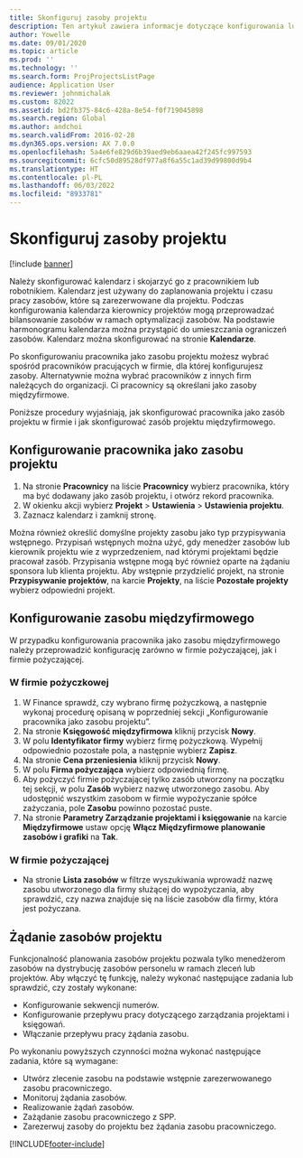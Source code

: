 ```yaml
---
title: Skonfiguruj zasoby projektu
description: Ten artykuł zawiera informacje dotyczące konfigurowania lub występowania o zasoby projektu.
author: Yowelle
ms.date: 09/01/2020
ms.topic: article
ms.prod: ''
ms.technology: ''
ms.search.form: ProjProjectsListPage
audience: Application User
ms.reviewer: johnmichalak
ms.custom: 82022
ms.assetid: bd2fb375-84c6-428a-8e54-f0f719045898
ms.search.region: Global
ms.author: andchoi
ms.search.validFrom: 2016-02-28
ms.dyn365.ops.version: AX 7.0.0
ms.openlocfilehash: 5a4e6fe829d6b39aed9eb6aaea42f245fc997593
ms.sourcegitcommit: 6cfc50d89528df977a8f6a55c1ad39d99800d9b4
ms.translationtype: HT
ms.contentlocale: pl-PL
ms.lasthandoff: 06/03/2022
ms.locfileid: "8933781"
---
```

# <a name="set-up-project-resources"></a>Skonfiguruj zasoby projektu

[!include [banner](../includes/banner.md)]

Należy skonfigurować kalendarz i skojarzyć go z pracownikiem lub robotnikiem. Kalendarz jest używany do zaplanowania projektu i czasu pracy zasobów, które są zarezerwowane dla projektu. Podczas konfigurowania kalendarza kierownicy projektów mogą przeprowadzać bilansowanie zasobów w ramach optymalizacji zasobów. Na podstawie harmonogramu kalendarza można przystąpić do umieszczania ograniczeń zasobów. Kalendarz można skonfigurować na stronie **Kalendarze**.

Po skonfigurowaniu pracownika jako zasobu projektu możesz wybrać spośród pracowników pracujących w firmie, dla której konfigurujesz zasoby. Alternatywnie można wybrać pracowników z innych firm należących do organizacji. Ci pracownicy są określani jako zasoby międzyfirmowe.

Poniższe procedury wyjaśniają, jak skonfigurować pracownika jako zasób projektu w firmie i jak skonfigurować zasób projektu międzyfirmowego.

## <a name="set-up-a-worker-as-a-project-resource"></a>Konfigurowanie pracownika jako zasobu projektu

1. Na stronie **Pracownicy** na liście **Pracownicy** wybierz pracownika, który ma być dodawany jako zasób projektu, i otwórz rekord pracownika.
2. W okienku akcji wybierz **Projekt** &gt; **Ustawienia** &gt; **Ustawienia projektu**.
3. Zaznacz kalendarz i zamknij stronę.

Można również określić domyślne projekty zasobu jako typ przypisywania wstępnego. Przypisań wstępnych można użyć, gdy menedżer zasobów lub kierownik projektu wie z wyprzedzeniem, nad którymi projektami będzie pracował zasób. Przypisania wstępne mogą być również oparte na żądaniu sponsora lub klienta projektu. Aby wstępnie przydzielić projekt, na stronie **Przypisywanie projektów**, na karcie **Projekty**, na liście **Pozostałe projekty** wybierz odpowiedni projekt.

## <a name="set-up-an-intercompany-resource"></a>Konfigurowanie zasobu międzyfirmowego

W przypadku konfigurowania pracownika jako zasobu międzyfirmowego należy przeprowadzić konfigurację zarówno w firmie pożyczającej, jak i firmie pożyczającej.

### <a name="in-the-lending-company"></a>W firmie pożyczkowej

1. W Finance sprawdź, czy wybrano firmę pożyczkową, a następnie wykonaj procedurę opisaną w poprzedniej sekcji „Konfigurowanie pracownika jako zasobu projektu”.
2. Na stronie **Księgowość międzyfirmowa** kliknij przycisk **Nowy**.
3. W polu **Identyfikator firmy** wybierz firmę pożyczkową. Wypełnij odpowiednio pozostałe pola, a następnie wybierz **Zapisz**.
4. Na stronie **Cena przeniesienia** kliknij przycisk **Nowy**.
5. W polu **Firma pożyczająca** wybierz odpowiednią firmę.
6. Aby pożyczyć firmie pożyczającej tylko zasób utworzony na początku tej sekcji, w polu **Zasób** wybierz nazwę utworzonego zasobu. Aby udostępnić wszystkim zasobom w firmie wypożyczanie spółce zażyczania, pole **Zasobu** powinno pozostać puste.
7. Na stronie **Parametry Zarządzanie projektami i księgowanie** na karcie **Międzyfirmowe** ustaw opcję **Włącz Międzyfirmowe planowanie zasobów i grafiki** na **Tak**.

### <a name="in-the-borrowing-company"></a>W firmie pożyczającej

- Na stronie **Lista zasobów** w filtrze wyszukiwania wprowadź nazwę zasobu utworzonego dla firmy służącej do wypożyczania, aby sprawdzić, czy nazwa znajduje się na liście zasobów dla firmy, która jest pożyczana.

## <a name="request-project-resources"></a>Żądanie zasobów projektu
Funkcjonalność planowania zasobów projektu pozwala tylko menedżerom zasobów na dystrybucję zasobów personelu w ramach zleceń lub projektów. Aby włączyć tę funkcję, należy wykonać następujące zadania lub sprawdzić, czy zostały wykonane:

- Konfigurowanie sekwencji numerów.
- Konfigurowanie przepływu pracy dotyczącego zarządzania projektami i księgowań.
- Włączanie przepływu pracy żądania zasobu.

Po wykonaniu powyższych czynności można wykonać następujące zadania, które są wymagane:

- Utwórz zlecenie zasobu na podstawie wstępnie zarezerwowanego zasobu pracowniczego.
- Monitoruj żądania zasobów.
- Realizowanie żądań zasobów.
- Zażądanie zasobu pracowniczego z SPP.
- Zarezerwuj zasoby do projektu bez żądania zasobu pracowniczego.


[!INCLUDE[footer-include](../includes/footer-banner.md)]